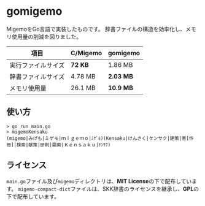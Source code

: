 # gomigemo

MigemoをGo言語で実装したものです。
辞書ファイルの構造を効率化し、メモリ使用量の削減を図りました。

| 項目 | C/Migemo | gomigemo |
| ---- | ---- | ---- |
| 実行ファイルサイズ | **72 KB** | 1.86 MB |
| 辞書ファイルサイズ | 4.78 MB | **2.03 MB** |
| メモリ使用量 | 26.1 MB | **10.9 MB** |

## 使い方

```
> go run main.go
> migemoKensaku
(migemo|みげも|ミゲモ|ｍｉｇｅｍｏ|ﾐｹﾞﾓ)(Kensaku|けんさく|ケンサク|建策|憲[作冊]|検索|献策|研削|羂索|Ｋｅｎｓａｋｕ|ｹﾝｻｸ)
```

## ライセンス
`main.go`ファイル及び`migemo`ディレクトリは、**MIT License**の下で配布しています。
`migemo-compact-dict`ファイルは、SKK辞書のライセンスを継承し、**GPL**の下で配布しています。